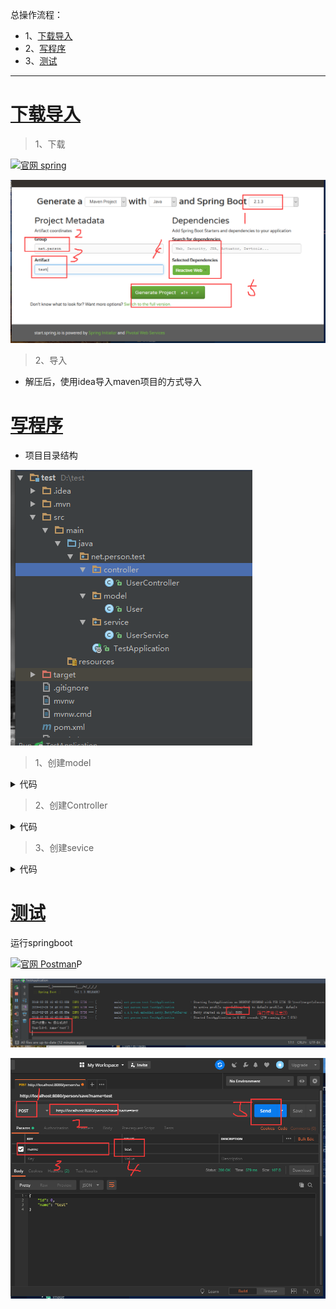 总操作流程：
- 1、[下载导入](springBoot-01)
- 2、[写程序](springBoot-02)
- 3、[测试](springBoot-03)

***

# <a name="springBoot-01" href="#" >下载导入</a>

> 1、下载

[![](https://img.shields.io/badge/官网-spring-green.svg "官网 spring")](https://start.spring.io/)

![](image/1-1.png)

> 2、导入

- 解压后，使用idea导入maven项目的方式导入

# <a name="springBoot-02" href="#" >写程序</a>

- 项目目录结构

![](image/1-0.png)

> 1、创建model

<details>
<summary>代码</summary>

```java
public class User {
    public int id;
    public String name;

    public User() {
    }

    public User(int id, String name) {
        this.id = id;
        this.name = name;
    }

    public int getId() {
        return id;
    }

    public void setId(int id) {
        this.id = id;
    }

    public String getName() {
        return name;
    }

    public void setName(String name) {
        this.name = name;
    }

    @Override
    public String toString() {
        return "User{" +
                "id=" + id +
                ", name='" + name + '\'' +
                '}';
    }
}
```

</details>


> 2、创建Controller

<details>
<summary>代码</summary>

```java
import net.person.test.model.User;
import net.person.test.service.UserService;
import org.springframework.beans.factory.annotation.Autowired;
import org.springframework.web.bind.annotation.PostMapping;
import org.springframework.web.bind.annotation.RequestParam;
import org.springframework.web.bind.annotation.RestController;

/**
 * Created by admin on 2019/2/28.
 */
@RestController
public class UserController {

    private final UserService userService;

    @Autowired
    public UserController(UserService userService) {
        this.userService = userService;
    }

    @PostMapping("/person/save")
    public User save(@RequestParam String name){
        User user=new User();
        user.setName(name);
        if (userService.save(user)){
            System.out.println("用户对象：%s 保存成功！\n"+user);
        }
        return user;
    }
}

```

</details>


> 3、创建sevice

<details>
<summary>代码</summary>

```java
import net.person.test.model.User;
import org.springframework.stereotype.Repository;

import java.util.concurrent.ConcurrentHashMap;
import java.util.concurrent.ConcurrentMap;
import java.util.concurrent.atomic.AtomicInteger;

/**
 * Created by admin on 2019/2/28.
 */
@Repository
public class UserService {
    /**
     * 采用内存型的存储方式->Map
     */
    private final ConcurrentMap<Integer,User> repository=new ConcurrentHashMap<>();
    private  final static AtomicInteger idCenerator=new AtomicInteger();
    /**
     * 保存用户对象
     * @param {@link User} 对象
     * @return 如果保存成功，返回<code>true</code>,否则，返回<code>false</code>
     */
    public boolean save(User user) {
        boolean success=false;
        Integer id=idCenerator.incrementAndGet();
        user.setId(id);
        return  repository.put(id,user)==null;
    }
}

```

</details>


# <a name="springBoot-03" href="#" >测试</a>

运行springboot

[![](https://img.shields.io/badge/官网-Postman-green.svg "官网 Postman")](https://www.getpostman.com/)P

![](image/1-3.png)

![](image/1-2.png)